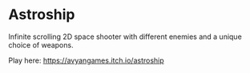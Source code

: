 # Astroship
Infinite scrolling 2D space shooter with different enemies and a unique choice of weapons.

Play here: https://avyangames.itch.io/astroship
